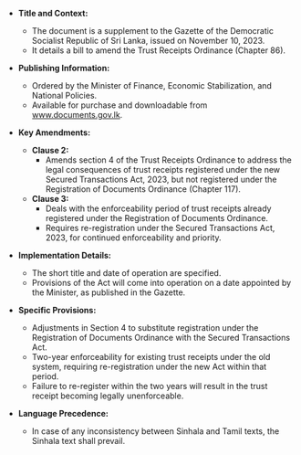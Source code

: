 - **Title and Context:**
  - The document is a supplement to the Gazette of the Democratic Socialist Republic of Sri Lanka, issued on November 10, 2023.
  - It details a bill to amend the Trust Receipts Ordinance (Chapter 86).

- **Publishing Information:**
  - Ordered by the Minister of Finance, Economic Stabilization, and National Policies.
  - Available for purchase and downloadable from www.documents.gov.lk.

- **Key Amendments:**
  - **Clause 2:**
    - Amends section 4 of the Trust Receipts Ordinance to address the legal consequences of trust receipts registered under the new Secured Transactions Act, 2023, but not registered under the Registration of Documents Ordinance (Chapter 117).
  - **Clause 3:**
    - Deals with the enforceability period of trust receipts already registered under the Registration of Documents Ordinance.
    - Requires re-registration under the Secured Transactions Act, 2023, for continued enforceability and priority.

- **Implementation Details:**
  - The short title and date of operation are specified.
  - Provisions of the Act will come into operation on a date appointed by the Minister, as published in the Gazette.

- **Specific Provisions:**
  - Adjustments in Section 4 to substitute registration under the Registration of Documents Ordinance with the Secured Transactions Act.
  - Two-year enforceability for existing trust receipts under the old system, requiring re-registration under the new Act within that period.
  - Failure to re-register within the two years will result in the trust receipt becoming legally unenforceable.

- **Language Precedence:**
  - In case of any inconsistency between Sinhala and Tamil texts, the Sinhala text shall prevail.

